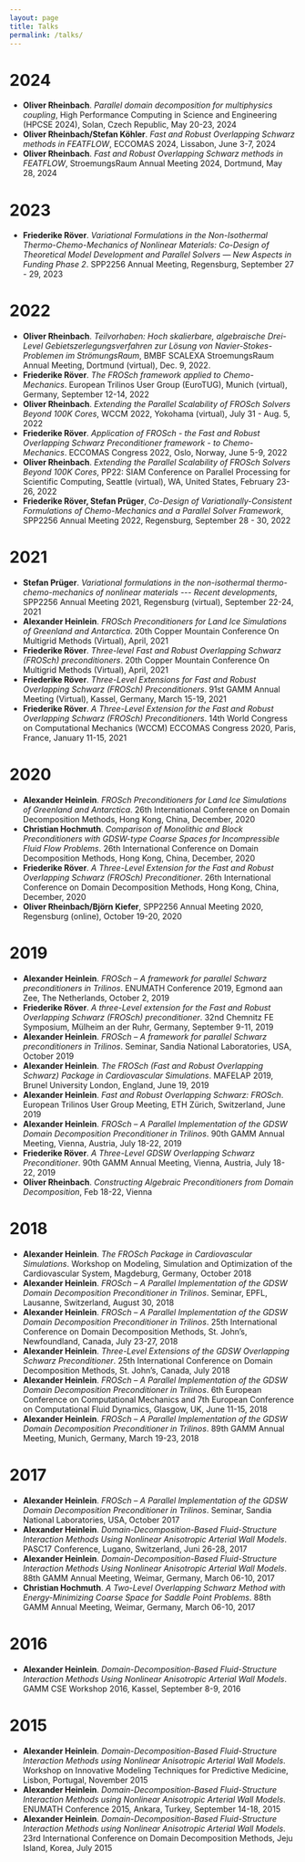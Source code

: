 ```yaml
---
layout: page
title: Talks
permalink: /talks/
---
```

# 2024
+ **Oliver Rheinbach**. *Parallel domain decomposition for multiphysics coupling*,
High Performance Computing in Science and Engineering (HPCSE 2024), Solan, Czech Republic, May 20-23, 2024
+ **Oliver Rheinbach/Stefan Köhler**. *Fast and Robust Overlapping Schwarz methods in FEATFLOW*, ECCOMAS 2024, Lissabon, June 3-7, 2024
+ **Oliver Rheinbach**. *Fast and Robust Overlapping Schwarz methods in FEATFLOW*, StroemungsRaum Annual Meeting 2024, Dortmund, May 28, 2024
  
# 2023
+ **Friederike Röver**. *Variational Formulations in the Non-Isothermal Thermo-Chemo-Mechanics of Nonlinear Materials: Co-Design of Theoretical Model Development and
Parallel Solvers — New Aspects in Funding Phase 2*. SPP2256 Annual Meeting, Regensburg, September 27 - 29, 2023

# 2022 
+ **Oliver Rheinbach**. *Teilvorhaben: Hoch skalierbare, algebraische Drei-Level Gebietszerlegungsverfahren zur Lösung von Navier-Stokes-Problemen im StrömungsRaum*, BMBF SCALEXA StroemungsRaum Annual Meeting, Dortmund (virtual), Dec. 9, 2022.
+ **Friederike Röver**. *The FROSch framework applied to Chemo-Mechanics*. European Trilinos User Group (EuroTUG), Munich (virtual), Germany, September 12-14, 2022
+ **Oliver Rheinbach**. *Extending the Parallel Scalability of FROSch Solvers Beyond 100K Cores*, WCCM 2022, Yokohama (virtual), July 31 - Aug. 5, 2022
+ **Friederike Röver**. *Application of FROSch - the Fast and Robust Overlapping Schwarz Preconditioner framework - to Chemo-Mechanics*. ECCOMAS Congress 2022, Oslo, Norway, June 5-9, 2022
+ **Oliver Rheinbach**. *Extending the Parallel Scalability of FROSch Solvers Beyond 100K Cores*, PP22: SIAM Conference on Parallel Processing for Scientific Computing, Seattle (virtual), WA, United States, February 23-26, 2022
+ **Friederike Röver, Stefan Prüger**, *Co-Design of Variationally-Consistent Formulations of Chemo-Mechanics and a Parallel Solver Framework*, SPP2256 Annual Meeting 2022, Regensburg, September 28 - 30, 2022

# 2021
+ **Stefan Prüger**. *Variational formulations in the non-isothermal thermo-chemo-mechanics of nonlinear materials --- Recent developments*, SPP2256 Annual Meeting 2021, Regensburg (virtual), September 22-24, 2021
+ **Alexander Heinlein**. *FROSch Preconditioners for Land Ice Simulations of Greenland and Antarctica*. 20th Copper Mountain Conference On Multigrid Methods (Virtual), April, 2021
+ **Friederike Röver**. *Three-level Fast and Robust Overlapping Schwarz (FROSch) preconditioners*. 20th Copper Mountain Conference On Multigrid Methods (Virtual), April, 2021
+  **Friederike Röver**. *Three-Level Extensions for Fast and Robust Overlapping Schwarz (FROSch) Preconditioners*. 91st GAMM Annual Meeting (Virtual), Kassel, Germany, March 15-19, 2021
+ **Friederike Röver**. *A Three-Level Extension for the Fast and Robust Overlapping Schwarz (FROSch) Preconditioners*. 14th World Congress on Computational Mechanics (WCCM) ECCOMAS Congress 2020, Paris, France, January 11-15, 2021


# 2020

+ **Alexander Heinlein**. *FROSch Preconditioners for Land Ice Simulations of Greenland and Antarctica*. 26th International Conference on Domain Decomposition Methods, Hong Kong, China, December, 2020
+ **Christian Hochmuth**. *Comparison of Monolithic and Block Preconditioners with GDSW-type Coarse Spaces for Incompressible Fluid Flow Problems*. 26th International Conference on Domain Decomposition Methods, Hong Kong, China, December, 2020
+ **Friederike Röver**. *A Three-Level Extension for the Fast and Robust Overlapping Schwarz (FROSch) Preconditioner*. 26th International Conference on Domain Decomposition Methods, Hong Kong, China, December, 2020
+ **Oliver Rheinbach/Björn Kiefer**, SPP2256 Annual Meeting 2020, Regensburg (online), October 19-20, 2020

# 2019

+ **Alexander Heinlein**. *FROSch – A framework for parallel Schwarz preconditioners in Trilinos*. ENUMATH Conference 2019, Egmond aan Zee, The Netherlands, October 2, 2019
+ **Friederike Röver**. *A three-Level extension for the Fast and Robust Overlapping Schwarz (FROSch) preconditioner*. 32nd Chemnitz FE Symposium, Mülheim an der Ruhr, Germany, September 9-11, 2019
+ **Alexander Heinlein**. *FROSch – A framework for parallel Schwarz preconditioners in Trilinos*. Seminar, Sandia National Laboratories, USA, October 2019
+ **Alexander Heinlein**. *The FROSch (Fast and Robust Overlapping Schwarz) Package in Cardiovascular Simulations*. MAFELAP 2019, Brunel University London, England, June 19, 2019
+ **Alexander Heinlein**. *Fast and Robust Overlapping Schwarz: FROSch*. European Trilinos User Group Meeting, ETH Zürich, Switzerland, June 2019
+ **Alexander Heinlein**. *FROSch – A Parallel Implementation of the GDSW Domain Decomposition Preconditioner in Trilinos*. 90th GAMM Annual Meeting, Vienna, Austria, July 18-22, 2019
+ **Friederike Röver**. *A Three-Level GDSW Overlapping Schwarz Preconditioner*. 90th GAMM Annual Meeting, Vienna, Austria, July 18-22, 2019
+ **Oliver Rheinbach**. *Constructing Algebraic Preconditioners from Domain Decomposition*, Feb 18-22, Vienna

# 2018

+ **Alexander Heinlein**. *The FROSch Package in Cardiovascular Simulations*. Workshop on Modeling, Simulation and Optimization of the Cardiovascular System, Magdeburg, Germany, October 2018
+ **Alexander Heinlein**. *FROSch – A Parallel Implementation of the GDSW Domain Decomposition Preconditioner in Trilinos*. Seminar, EPFL, Lausanne, Switzerland, August 30, 2018
+ **Alexander Heinlein**. *FROSch – A Parallel Implementation of the GDSW Domain Decomposition Preconditioner in Trilinos*. 25th International Conference on Domain Decomposition Methods, St. John’s, Newfoundland, Canada, July 23-27, 2018
+ **Alexander Heinlein**. *Three-Level Extensions of the GDSW Overlapping Schwarz Preconditioner*. 25th International Conference on Domain Decomposition Methods, St. John’s, Canada, July 2018
+ **Alexander Heinlein**. *FROSch – A Parallel Implementation of the GDSW Domain Decomposition Preconditioner in Trilinos*. 6th European Conference on Computational Mechanics and 7th European Conference on Computational Fluid Dynamics, Glasgow, UK, June 11-15, 2018
+ **Alexander Heinlein**. *FROSch – A Parallel Implementation of the GDSW Domain Decomposition Preconditioner in Trilinos*. 89th GAMM Annual Meeting, Munich, Germany, March 19-23, 2018

# 2017

+ **Alexander Heinlein**. *FROSch – A Parallel Implementation of the GDSW Domain Decomposition Preconditioner in Trilinos*. Seminar, Sandia National Laboratories, USA, October 2017
+ **Alexander Heinlein**. *Domain-Decomposition-Based Fluid-Structure Interaction Methods Using Nonlinear Anisotropic Arterial Wall Models*. PASC17 Conference, Lugano, Switzerland, Juni 26-28, 2017
+ **Alexander Heinlein**. *Domain-Decomposition-Based Fluid-Structure Interaction Methods Using Nonlinear Anisotropic Arterial Wall Models*. 88th GAMM Annual Meeting, Weimar, Germany, March 06-10, 2017
+ **Christian Hochmuth**. *A Two-Level Overlapping Schwarz Method with Energy-Minimizing Coarse Space for Saddle Point Problems*. 88th GAMM Annual Meeting, Weimar, Germany, March 06-10, 2017


# 2016

+ **Alexander Heinlein**. *Domain-Decomposition-Based Fluid-Structure Interaction Methods Using Nonlinear Anisotropic Arterial Wall Models*. GAMM CSE Workshop 2016, Kassel, September 8-9, 2016

# 2015

+ **Alexander Heinlein**. *Domain-Decomposition-Based Fluid-Structure Interaction Methods using Nonlinear Anisotropic Arterial Wall Models*. Workshop on Innovative Modeling Techniques for Predictive Medicine, Lisbon, Portugal, November 2015
+ **Alexander Heinlein**. *Domain-Decomposition-Based Fluid-Structure Interaction Methods using Nonlinear Anisotropic Arterial Wall Models*. ENUMATH Conference 2015, Ankara, Turkey, September 14-18, 2015
+ **Alexander Heinlein**. *Domain-Decomposition-Based Fluid-Structure Interaction Methods using Nonlinear Anisotropic Arterial Wall Models*. 23rd International Conference on Domain Decomposition Methods, Jeju Island, Korea, July 2015

